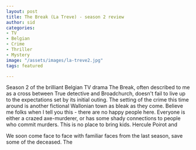 ```yaml
---
layout: post
title: The Break (La Treve) - season 2 review
author: sid
categories:
- TV
- Belgian
- Crime
- Thriller
- Mystery
image: "/assets/images/la-treve2.jpg"
tags: featured

---
```

Season 2 of the brilliant Belgian TV drama The Break, often described to me as a cross between True detective and Broadchurch, doesn't fail to live up to the expectations set by its initial outing. The setting of the crime this time around is another fictional Wallonian town as bleak as they come. Believe me folks when I tell you this - there are no happy people here. Everyone is either a crazed axe-murderer, or has some shady connections to people who commit murders. This is no place to bring kids. Hercule Poirot and 

We soon come face to face with familiar faces from the last season, save some of the deceased. The